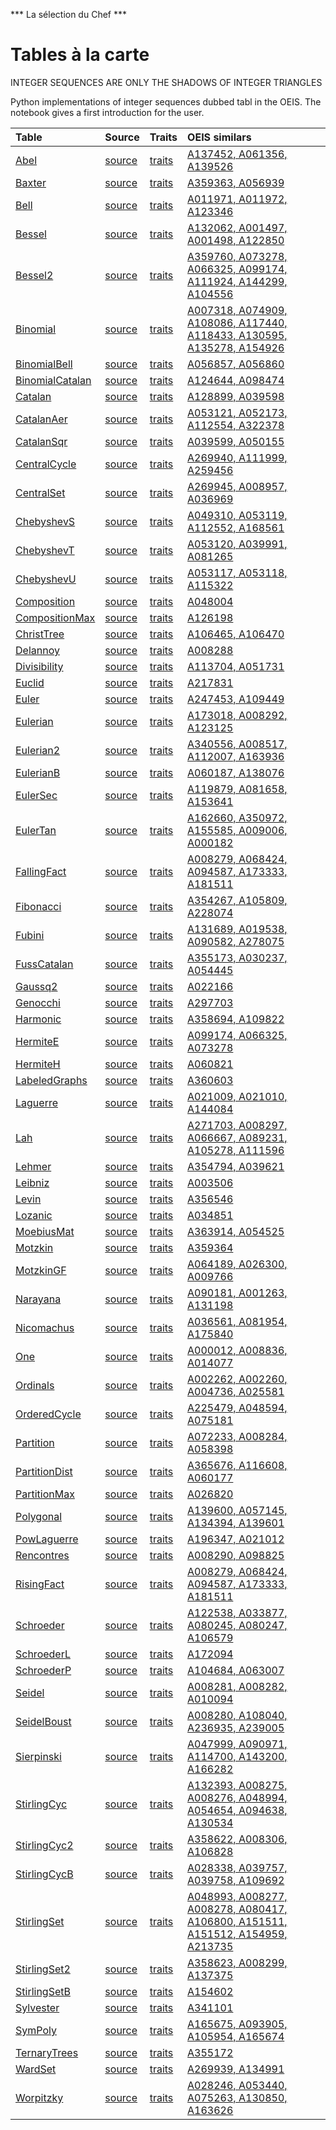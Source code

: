 
*** La sélection du Chef ***

# Tables à la carte

INTEGER SEQUENCES ARE ONLY THE SHADOWS OF INTEGER TRIANGLES

Python implementations of integer sequences dubbed tabl in the OEIS.
The notebook gives a first introduction for the user.


| Table |  Source | Traits   |  OEIS similars |
| :---  | :---    | :---     |  :---          |
| [Abel](https://github.com/PeterLuschny/tabl/blob/main/data/md/Abel.tbl.md) | [source](https://github.com/PeterLuschny/tabl/blob/main/src/Abel.py) | [traits](https://luschny.de/math/oeis/Abel.html) | [A137452, A061356, A139526](https://oeis.org/search?q=%7Cid%3AA137452%7Cid%3AA061356%7Cid%3AA139526) |
| [Baxter](https://github.com/PeterLuschny/tabl/blob/main/data/md/Baxter.tbl.md) | [source](https://github.com/PeterLuschny/tabl/blob/main/src/Baxter.py) | [traits](https://luschny.de/math/oeis/Baxter.html) | [A359363, A056939](https://oeis.org/search?q=%7Cid%3AA359363%7Cid%3AA056939) |
| [Bell](https://github.com/PeterLuschny/tabl/blob/main/data/md/Bell.tbl.md) | [source](https://github.com/PeterLuschny/tabl/blob/main/src/Bell.py) | [traits](https://luschny.de/math/oeis/Bell.html) | [A011971, A011972, A123346](https://oeis.org/search?q=%7Cid%3AA011971%7Cid%3AA011972%7Cid%3AA123346) |
| [Bessel](https://github.com/PeterLuschny/tabl/blob/main/data/md/Bessel.tbl.md) | [source](https://github.com/PeterLuschny/tabl/blob/main/src/Bessel.py) | [traits](https://luschny.de/math/oeis/Bessel.html) | [A132062, A001497, A001498, A122850](https://oeis.org/search?q=%7Cid%3AA132062%7Cid%3AA001497%7Cid%3AA001498%7Cid%3AA122850) |
| [Bessel2](https://github.com/PeterLuschny/tabl/blob/main/data/md/Bessel2.tbl.md) | [source](https://github.com/PeterLuschny/tabl/blob/main/src/Bessel2.py) | [traits](https://luschny.de/math/oeis/Bessel2.html) | [A359760, A073278, A066325, A099174, A111924, A144299, A104556](https://oeis.org/search?q=%7Cid%3AA359760%7Cid%3AA073278%7Cid%3AA066325%7Cid%3AA099174%7Cid%3AA111924%7Cid%3AA144299%7Cid%3AA104556) |
| [Binomial](https://github.com/PeterLuschny/tabl/blob/main/data/md/Binomial.tbl.md) | [source](https://github.com/PeterLuschny/tabl/blob/main/src/Binomial.py) | [traits](https://luschny.de/math/oeis/Binomial.html) | [A007318, A074909, A108086, A117440, A118433, A130595, A135278, A154926](https://oeis.org/search?q=%7Cid%3AA007318%7Cid%3AA074909%7Cid%3AA108086%7Cid%3AA117440%7Cid%3AA118433%7Cid%3AA130595%7Cid%3AA135278%7Cid%3AA154926) |
| [BinomialBell](https://github.com/PeterLuschny/tabl/blob/main/data/md/BinomialBell.tbl.md) | [source](https://github.com/PeterLuschny/tabl/blob/main/src/BinomialBell.py) | [traits](https://luschny.de/math/oeis/BinomialBell.html) | [A056857, A056860](https://oeis.org/search?q=%7Cid%3AA056857%7Cid%3AA056860) |
| [BinomialCatalan](https://github.com/PeterLuschny/tabl/blob/main/data/md/BinomialCatalan.tbl.md) | [source](https://github.com/PeterLuschny/tabl/blob/main/src/BinomialCatalan.py) | [traits](https://luschny.de/math/oeis/BinomialCatalan.html) | [A124644, A098474](https://oeis.org/search?q=%7Cid%3AA124644%7Cid%3AA098474) |
| [Catalan](https://github.com/PeterLuschny/tabl/blob/main/data/md/Catalan.tbl.md) | [source](https://github.com/PeterLuschny/tabl/blob/main/src/Catalan.py) | [traits](https://luschny.de/math/oeis/Catalan.html) | [A128899, A039598](https://oeis.org/search?q=%7Cid%3AA128899%7Cid%3AA039598) |
| [CatalanAer](https://github.com/PeterLuschny/tabl/blob/main/data/md/CatalanAer.tbl.md) | [source](https://github.com/PeterLuschny/tabl/blob/main/src/CatalanAer.py) | [traits](https://luschny.de/math/oeis/CatalanAer.html) | [A053121, A052173, A112554, A322378](https://oeis.org/search?q=%7Cid%3AA053121%7Cid%3AA052173%7Cid%3AA112554%7Cid%3AA322378) |
| [CatalanSqr](https://github.com/PeterLuschny/tabl/blob/main/data/md/CatalanSqr.tbl.md) | [source](https://github.com/PeterLuschny/tabl/blob/main/src/CatalanSqr.py) | [traits](https://luschny.de/math/oeis/CatalanSqr.html) | [A039599, A050155](https://oeis.org/search?q=%7Cid%3AA039599%7Cid%3AA050155) |
| [CentralCycle](https://github.com/PeterLuschny/tabl/blob/main/data/md/CentralCycle.tbl.md) | [source](https://github.com/PeterLuschny/tabl/blob/main/src/CentralCycle.py) | [traits](https://luschny.de/math/oeis/CentralCycle.html) | [A269940, A111999, A259456](https://oeis.org/search?q=%7Cid%3AA269940%7Cid%3AA111999%7Cid%3AA259456) |
| [CentralSet](https://github.com/PeterLuschny/tabl/blob/main/data/md/CentralSet.tbl.md) | [source](https://github.com/PeterLuschny/tabl/blob/main/src/CentralSet.py) | [traits](https://luschny.de/math/oeis/CentralSet.html) | [A269945, A008957, A036969](https://oeis.org/search?q=%7Cid%3AA269945%7Cid%3AA008957%7Cid%3AA036969) |
| [ChebyshevS](https://github.com/PeterLuschny/tabl/blob/main/data/md/ChebyshevS.tbl.md) | [source](https://github.com/PeterLuschny/tabl/blob/main/src/ChebyshevS.py) | [traits](https://luschny.de/math/oeis/ChebyshevS.html) | [A049310, A053119, A112552, A168561](https://oeis.org/search?q=%7Cid%3AA049310%7Cid%3AA053119%7Cid%3AA112552%7Cid%3AA168561) |
| [ChebyshevT](https://github.com/PeterLuschny/tabl/blob/main/data/md/ChebyshevT.tbl.md) | [source](https://github.com/PeterLuschny/tabl/blob/main/src/ChebyshevT.py) | [traits](https://luschny.de/math/oeis/ChebyshevT.html) | [A053120, A039991, A081265](https://oeis.org/search?q=%7Cid%3AA053120%7Cid%3AA039991%7Cid%3AA081265) |
| [ChebyshevU](https://github.com/PeterLuschny/tabl/blob/main/data/md/ChebyshevU.tbl.md) | [source](https://github.com/PeterLuschny/tabl/blob/main/src/ChebyshevU.py) | [traits](https://luschny.de/math/oeis/ChebyshevU.html) | [A053117, A053118, A115322](https://oeis.org/search?q=%7Cid%3AA053117%7Cid%3AA053118%7Cid%3AA115322) |
| [Composition](https://github.com/PeterLuschny/tabl/blob/main/data/md/Composition.tbl.md) | [source](https://github.com/PeterLuschny/tabl/blob/main/src/Composition.py) | [traits](https://luschny.de/math/oeis/Composition.html) | [A048004](https://oeis.org/search?q=%7Cid%3AA048004) |
| [CompositionMax](https://github.com/PeterLuschny/tabl/blob/main/data/md/CompositionMax.tbl.md) | [source](https://github.com/PeterLuschny/tabl/blob/main/src/CompositionMax.py) | [traits](https://luschny.de/math/oeis/CompositionMax.html) | [A126198](https://oeis.org/search?q=%7Cid%3AA126198) |
| [ChristTree](https://github.com/PeterLuschny/tabl/blob/main/data/md/ChristTree.tbl.md) | [source](https://github.com/PeterLuschny/tabl/blob/main/src/ChristTree.py) | [traits](https://luschny.de/math/oeis/ChristTree.html) | [A106465, A106470](https://oeis.org/search?q=%7Cid%3AA106465%7Cid%3AA106470) |
| [Delannoy](https://github.com/PeterLuschny/tabl/blob/main/data/md/Delannoy.tbl.md) | [source](https://github.com/PeterLuschny/tabl/blob/main/src/Delannoy.py) | [traits](https://luschny.de/math/oeis/Delannoy.html) | [A008288](https://oeis.org/search?q=%7Cid%3AA008288) |
| [Divisibility](https://github.com/PeterLuschny/tabl/blob/main/data/md/Divisibility.tbl.md) | [source](https://github.com/PeterLuschny/tabl/blob/main/src/Divisibility.py) | [traits](https://luschny.de/math/oeis/Divisibility.html) | [A113704, A051731](https://oeis.org/search?q=%7Cid%3AA113704%7Cid%3AA051731) |
| [Euclid](https://github.com/PeterLuschny/tabl/blob/main/data/md/Euclid.tbl.md) | [source](https://github.com/PeterLuschny/tabl/blob/main/src/Euclid.py) | [traits](https://luschny.de/math/oeis/Euclid.html) | [A217831](https://oeis.org/search?q=%7Cid%3AA217831) |
| [Euler](https://github.com/PeterLuschny/tabl/blob/main/data/md/Euler.tbl.md) | [source](https://github.com/PeterLuschny/tabl/blob/main/src/Euler.py) | [traits](https://luschny.de/math/oeis/Euler.html) | [A247453, A109449](https://oeis.org/search?q=%7Cid%3AA247453%7Cid%3AA109449) |
| [Eulerian](https://github.com/PeterLuschny/tabl/blob/main/data/md/Eulerian.tbl.md) | [source](https://github.com/PeterLuschny/tabl/blob/main/src/Eulerian.py) | [traits](https://luschny.de/math/oeis/Eulerian.html) | [A173018, A008292, A123125](https://oeis.org/search?q=%7Cid%3AA173018%7Cid%3AA008292%7Cid%3AA123125) |
| [Eulerian2](https://github.com/PeterLuschny/tabl/blob/main/data/md/Eulerian2.tbl.md) | [source](https://github.com/PeterLuschny/tabl/blob/main/src/Eulerian2.py) | [traits](https://luschny.de/math/oeis/Eulerian2.html) | [A340556, A008517, A112007, A163936](https://oeis.org/search?q=%7Cid%3AA340556%7Cid%3AA008517%7Cid%3AA112007%7Cid%3AA163936) |
| [EulerianB](https://github.com/PeterLuschny/tabl/blob/main/data/md/EulerianB.tbl.md) | [source](https://github.com/PeterLuschny/tabl/blob/main/src/EulerianB.py) | [traits](https://luschny.de/math/oeis/EulerianB.html) | [A060187, A138076](https://oeis.org/search?q=%7Cid%3AA060187%7Cid%3AA138076) |
| [EulerSec](https://github.com/PeterLuschny/tabl/blob/main/data/md/EulerSec.tbl.md) | [source](https://github.com/PeterLuschny/tabl/blob/main/src/EulerSec.py) | [traits](https://luschny.de/math/oeis/EulerSec.html) | [A119879, A081658, A153641](https://oeis.org/search?q=%7Cid%3AA119879%7Cid%3AA081658%7Cid%3AA153641) |
| [EulerTan](https://github.com/PeterLuschny/tabl/blob/main/data/md/EulerTan.tbl.md) | [source](https://github.com/PeterLuschny/tabl/blob/main/src/EulerTan.py) | [traits](https://luschny.de/math/oeis/EulerTan.html) | [A162660, A350972, A155585, A009006, A000182](https://oeis.org/search?q=%7Cid%3AA162660%7Cid%3AA350972%7Cid%3AA155585%7Cid%3AA009006%7Cid%3AA000182) |
| [FallingFact](https://github.com/PeterLuschny/tabl/blob/main/data/md/FallingFact.tbl.md) | [source](https://github.com/PeterLuschny/tabl/blob/main/src/FallingFact.py) | [traits](https://luschny.de/math/oeis/FallingFact.html) | [A008279, A068424, A094587, A173333, A181511](https://oeis.org/search?q=%7Cid%3AA008279%7Cid%3AA068424%7Cid%3AA094587%7Cid%3AA173333%7Cid%3AA181511) |
| [Fibonacci](https://github.com/PeterLuschny/tabl/blob/main/data/md/Fibonacci.tbl.md) | [source](https://github.com/PeterLuschny/tabl/blob/main/src/Fibonacci.py) | [traits](https://luschny.de/math/oeis/Fibonacci.html) | [A354267, A105809, A228074](https://oeis.org/search?q=%7Cid%3AA354267%7Cid%3AA105809%7Cid%3AA228074) |
| [Fubini](https://github.com/PeterLuschny/tabl/blob/main/data/md/Fubini.tbl.md) | [source](https://github.com/PeterLuschny/tabl/blob/main/src/Fubini.py) | [traits](https://luschny.de/math/oeis/Fubini.html) | [A131689, A019538, A090582, A278075](https://oeis.org/search?q=%7Cid%3AA131689%7Cid%3AA019538%7Cid%3AA090582%7Cid%3AA278075) |
| [FussCatalan](https://github.com/PeterLuschny/tabl/blob/main/data/md/FussCatalan.tbl.md) | [source](https://github.com/PeterLuschny/tabl/blob/main/src/FussCatalan.py) | [traits](https://luschny.de/math/oeis/FussCatalan.html) | [A355173, A030237, A054445](https://oeis.org/search?q=%7Cid%3AA355173%7Cid%3AA030237%7Cid%3AA054445) |
| [Gaussq2](https://github.com/PeterLuschny/tabl/blob/main/data/md/Gaussq2.tbl.md) | [source](https://github.com/PeterLuschny/tabl/blob/main/src/Gaussq2.py) | [traits](https://luschny.de/math/oeis/Gaussq2.html) | [A022166](https://oeis.org/search?q=%7Cid%3AA022166) |
| [Genocchi](https://github.com/PeterLuschny/tabl/blob/main/data/md/Genocchi.tbl.md) | [source](https://github.com/PeterLuschny/tabl/blob/main/src/Genocchi.py) | [traits](https://luschny.de/math/oeis/Genocchi.html) | [A297703](https://oeis.org/search?q=%7Cid%3AA297703) |
| [Harmonic](https://github.com/PeterLuschny/tabl/blob/main/data/md/Harmonic.tbl.md) | [source](https://github.com/PeterLuschny/tabl/blob/main/src/Harmonic.py) | [traits](https://luschny.de/math/oeis/Harmonic.html) | [A358694, A109822](https://oeis.org/search?q=%7Cid%3AA358694%7Cid%3AA109822) |
| [HermiteE](https://github.com/PeterLuschny/tabl/blob/main/data/md/HermiteE.tbl.md) | [source](https://github.com/PeterLuschny/tabl/blob/main/src/HermiteE.py) | [traits](https://luschny.de/math/oeis/HermiteE.html) | [A099174, A066325, A073278](https://oeis.org/search?q=%7Cid%3AA099174%7Cid%3AA066325%7Cid%3AA073278) |
| [HermiteH](https://github.com/PeterLuschny/tabl/blob/main/data/md/HermiteH.tbl.md) | [source](https://github.com/PeterLuschny/tabl/blob/main/src/HermiteH.py) | [traits](https://luschny.de/math/oeis/HermiteH.html) | [A060821](https://oeis.org/search?q=%7Cid%3AA060821) |
| [LabeledGraphs](https://github.com/PeterLuschny/tabl/blob/main/data/md/LabeledGraphs.tbl.md) | [source](https://github.com/PeterLuschny/tabl/blob/main/src/LabeledGraphs.py) | [traits](https://luschny.de/math/oeis/LabeledGraphs.html) | [A360603](https://oeis.org/search?q=%7Cid%3AA360603) |
| [Laguerre](https://github.com/PeterLuschny/tabl/blob/main/data/md/Laguerre.tbl.md) | [source](https://github.com/PeterLuschny/tabl/blob/main/src/Laguerre.py) | [traits](https://luschny.de/math/oeis/Laguerre.html) | [A021009, A021010, A144084](https://oeis.org/search?q=%7Cid%3AA021009%7Cid%3AA021010%7Cid%3AA144084) |
| [Lah](https://github.com/PeterLuschny/tabl/blob/main/data/md/Lah.tbl.md) | [source](https://github.com/PeterLuschny/tabl/blob/main/src/Lah.py) | [traits](https://luschny.de/math/oeis/Lah.html) | [A271703, A008297, A066667, A089231, A105278, A111596](https://oeis.org/search?q=%7Cid%3AA271703%7Cid%3AA008297%7Cid%3AA066667%7Cid%3AA089231%7Cid%3AA105278%7Cid%3AA111596) |
| [Lehmer](https://github.com/PeterLuschny/tabl/blob/main/data/md/Lehmer.tbl.md) | [source](https://github.com/PeterLuschny/tabl/blob/main/src/Lehmer.py) | [traits](https://luschny.de/math/oeis/Lehmer.html) | [A354794, A039621](https://oeis.org/search?q=%7Cid%3AA354794%7Cid%3AA039621) |
| [Leibniz](https://github.com/PeterLuschny/tabl/blob/main/data/md/Leibniz.tbl.md) | [source](https://github.com/PeterLuschny/tabl/blob/main/src/Leibniz.py) | [traits](https://luschny.de/math/oeis/Leibniz.html) | [A003506](https://oeis.org/search?q=%7Cid%3AA003506) |
| [Levin](https://github.com/PeterLuschny/tabl/blob/main/data/md/Levin.tbl.md) | [source](https://github.com/PeterLuschny/tabl/blob/main/src/Levin.py) | [traits](https://luschny.de/math/oeis/Levin.html) | [A356546](https://oeis.org/search?q=%7Cid%3AA356546) |
| [Lozanic](https://github.com/PeterLuschny/tabl/blob/main/data/md/Lozanic.tbl.md) | [source](https://github.com/PeterLuschny/tabl/blob/main/src/Lozanic.py) | [traits](https://luschny.de/math/oeis/Lozanic.html) | [A034851](https://oeis.org/search?q=%7Cid%3AA034851) |
| [MoebiusMat](https://github.com/PeterLuschny/tabl/blob/main/data/md/MoebiusMat.tbl.md) | [source](https://github.com/PeterLuschny/tabl/blob/main/src/MoebiusMat.py) | [traits](https://luschny.de/math/oeis/MoebiusMat.html) | [A363914, A054525](https://oeis.org/search?q=%7Cid%3AA363914%7Cid%3AA054525) |
| [Motzkin](https://github.com/PeterLuschny/tabl/blob/main/data/md/Motzkin.tbl.md) | [source](https://github.com/PeterLuschny/tabl/blob/main/src/Motzkin.py) | [traits](https://luschny.de/math/oeis/Motzkin.html) | [A359364](https://oeis.org/search?q=%7Cid%3AA359364) |
| [MotzkinGF](https://github.com/PeterLuschny/tabl/blob/main/data/md/MotzkinGF.tbl.md) | [source](https://github.com/PeterLuschny/tabl/blob/main/src/MotzkinGF.py) | [traits](https://luschny.de/math/oeis/MotzkinGF.html) | [A064189, A026300, A009766](https://oeis.org/search?q=%7Cid%3AA064189%7Cid%3AA026300%7Cid%3AA009766) |
| [Narayana](https://github.com/PeterLuschny/tabl/blob/main/data/md/Narayana.tbl.md) | [source](https://github.com/PeterLuschny/tabl/blob/main/src/Narayana.py) | [traits](https://luschny.de/math/oeis/Narayana.html) | [A090181, A001263, A131198](https://oeis.org/search?q=%7Cid%3AA090181%7Cid%3AA001263%7Cid%3AA131198) |
| [Nicomachus](https://github.com/PeterLuschny/tabl/blob/main/data/md/Nicomachus.tbl.md) | [source](https://github.com/PeterLuschny/tabl/blob/main/src/Nicomachus.py) | [traits](https://luschny.de/math/oeis/Nicomachus.html) | [A036561, A081954, A175840](https://oeis.org/search?q=%7Cid%3AA036561%7Cid%3AA081954%7Cid%3AA175840) |
| [One](https://github.com/PeterLuschny/tabl/blob/main/data/md/One.tbl.md) | [source](https://github.com/PeterLuschny/tabl/blob/main/src/One.py) | [traits](https://luschny.de/math/oeis/One.html) | [A000012, A008836, A014077](https://oeis.org/search?q=%7Cid%3AA000012%7Cid%3AA008836%7Cid%3AA014077) |
| [Ordinals](https://github.com/PeterLuschny/tabl/blob/main/data/md/Ordinals.tbl.md) | [source](https://github.com/PeterLuschny/tabl/blob/main/src/Ordinals.py) | [traits](https://luschny.de/math/oeis/Ordinals.html) | [A002262, A002260, A004736, A025581](https://oeis.org/search?q=%7Cid%3AA002262%7Cid%3AA002260%7Cid%3AA004736%7Cid%3AA025581) |
| [OrderedCycle](https://github.com/PeterLuschny/tabl/blob/main/data/md/OrderedCycle.tbl.md) | [source](https://github.com/PeterLuschny/tabl/blob/main/src/OrderedCycle.py) | [traits](https://luschny.de/math/oeis/OrderedCycle.html) | [A225479, A048594, A075181](https://oeis.org/search?q=%7Cid%3AA225479%7Cid%3AA048594%7Cid%3AA075181) |
| [Partition](https://github.com/PeterLuschny/tabl/blob/main/data/md/Partition.tbl.md) | [source](https://github.com/PeterLuschny/tabl/blob/main/src/Partition.py) | [traits](https://luschny.de/math/oeis/Partition.html) | [A072233, A008284, A058398](https://oeis.org/search?q=%7Cid%3AA072233%7Cid%3AA008284%7Cid%3AA058398) |
| [PartitionDist](https://github.com/PeterLuschny/tabl/blob/main/data/md/PartitionDist.tbl.md) | [source](https://github.com/PeterLuschny/tabl/blob/main/src/PartitionDist.py) | [traits](https://luschny.de/math/oeis/PartitionDist.html) | [A365676, A116608, A060177](https://oeis.org/search?q=%7Cid%3AA365676%7Cid%3AA116608%7Cid%3AA060177) |
| [PartitionMax](https://github.com/PeterLuschny/tabl/blob/main/data/md/PartitionMax.tbl.md) | [source](https://github.com/PeterLuschny/tabl/blob/main/src/PartitionMax.py) | [traits](https://luschny.de/math/oeis/PartitionMax.html) | [A026820](https://oeis.org/search?q=%7Cid%3AA026820) |
| [Polygonal](https://github.com/PeterLuschny/tabl/blob/main/data/md/Polygonal.tbl.md) | [source](https://github.com/PeterLuschny/tabl/blob/main/src/Polygonal.py) | [traits](https://luschny.de/math/oeis/Polygonal.html) | [A139600, A057145, A134394, A139601](https://oeis.org/search?q=%7Cid%3AA139600%7Cid%3AA057145%7Cid%3AA134394%7Cid%3AA139601) |
| [PowLaguerre](https://github.com/PeterLuschny/tabl/blob/main/data/md/PowLaguerre.tbl.md) | [source](https://github.com/PeterLuschny/tabl/blob/main/src/PowLaguerre.py) | [traits](https://luschny.de/math/oeis/PowLaguerre.html) | [A196347, A021012](https://oeis.org/search?q=%7Cid%3AA196347%7Cid%3AA021012) |
| [Rencontres](https://github.com/PeterLuschny/tabl/blob/main/data/md/Rencontres.tbl.md) | [source](https://github.com/PeterLuschny/tabl/blob/main/src/Rencontres.py) | [traits](https://luschny.de/math/oeis/Rencontres.html) | [A008290, A098825](https://oeis.org/search?q=%7Cid%3AA008290%7Cid%3AA098825) |
| [RisingFact](https://github.com/PeterLuschny/tabl/blob/main/data/md/RisingFact.tbl.md) | [source](https://github.com/PeterLuschny/tabl/blob/main/src/RisingFact.py) | [traits](https://luschny.de/math/oeis/RisingFact.html) | [A008279, A068424, A094587, A173333, A181511](https://oeis.org/search?q=%7Cid%3AA008279%7Cid%3AA068424%7Cid%3AA094587%7Cid%3AA173333%7Cid%3AA181511) |
| [Schroeder](https://github.com/PeterLuschny/tabl/blob/main/data/md/Schroeder.tbl.md) | [source](https://github.com/PeterLuschny/tabl/blob/main/src/Schroeder.py) | [traits](https://luschny.de/math/oeis/Schroeder.html) | [A122538, A033877, A080245, A080247, A106579](https://oeis.org/search?q=%7Cid%3AA122538%7Cid%3AA033877%7Cid%3AA080245%7Cid%3AA080247%7Cid%3AA106579) |
| [SchroederL](https://github.com/PeterLuschny/tabl/blob/main/data/md/SchroederL.tbl.md) | [source](https://github.com/PeterLuschny/tabl/blob/main/src/SchroederL.py) | [traits](https://luschny.de/math/oeis/SchroederL.html) | [A172094](https://oeis.org/search?q=%7Cid%3AA172094) |
| [SchroederP](https://github.com/PeterLuschny/tabl/blob/main/data/md/SchroederP.tbl.md) | [source](https://github.com/PeterLuschny/tabl/blob/main/src/SchroederP.py) | [traits](https://luschny.de/math/oeis/SchroederP.html) | [A104684, A063007](https://oeis.org/search?q=%7Cid%3AA104684%7Cid%3AA063007) |
| [Seidel](https://github.com/PeterLuschny/tabl/blob/main/data/md/Seidel.tbl.md) | [source](https://github.com/PeterLuschny/tabl/blob/main/src/Seidel.py) | [traits](https://luschny.de/math/oeis/Seidel.html) | [A008281, A008282, A010094](https://oeis.org/search?q=%7Cid%3AA008281%7Cid%3AA008282%7Cid%3AA010094) |
| [SeidelBoust](https://github.com/PeterLuschny/tabl/blob/main/data/md/SeidelBoust.tbl.md) | [source](https://github.com/PeterLuschny/tabl/blob/main/src/SeidelBoust.py) | [traits](https://luschny.de/math/oeis/SeidelBoust.html) | [A008280, A108040, A236935, A239005](https://oeis.org/search?q=%7Cid%3AA008280%7Cid%3AA108040%7Cid%3AA236935%7Cid%3AA239005) |
| [Sierpinski](https://github.com/PeterLuschny/tabl/blob/main/data/md/Sierpinski.tbl.md) | [source](https://github.com/PeterLuschny/tabl/blob/main/src/Sierpinski.py) | [traits](https://luschny.de/math/oeis/Sierpinski.html) | [A047999, A090971, A114700, A143200, A166282](https://oeis.org/search?q=%7Cid%3AA047999%7Cid%3AA090971%7Cid%3AA114700%7Cid%3AA143200%7Cid%3AA166282) |
| [StirlingCyc](https://github.com/PeterLuschny/tabl/blob/main/data/md/StirlingCyc.tbl.md) | [source](https://github.com/PeterLuschny/tabl/blob/main/src/StirlingCyc.py) | [traits](https://luschny.de/math/oeis/StirlingCyc.html) | [A132393, A008275, A008276, A048994, A054654, A094638, A130534](https://oeis.org/search?q=%7Cid%3AA132393%7Cid%3AA008275%7Cid%3AA008276%7Cid%3AA048994%7Cid%3AA054654%7Cid%3AA094638%7Cid%3AA130534) |
| [StirlingCyc2](https://github.com/PeterLuschny/tabl/blob/main/data/md/StirlingCyc2.tbl.md) | [source](https://github.com/PeterLuschny/tabl/blob/main/src/StirlingCyc2.py) | [traits](https://luschny.de/math/oeis/StirlingCyc2.html) | [A358622, A008306, A106828](https://oeis.org/search?q=%7Cid%3AA358622%7Cid%3AA008306%7Cid%3AA106828) |
| [StirlingCycB](https://github.com/PeterLuschny/tabl/blob/main/data/md/StirlingCycB.tbl.md) | [source](https://github.com/PeterLuschny/tabl/blob/main/src/StirlingCycB.py) | [traits](https://luschny.de/math/oeis/StirlingCycB.html) | [A028338, A039757, A039758, A109692](https://oeis.org/search?q=%7Cid%3AA028338%7Cid%3AA039757%7Cid%3AA039758%7Cid%3AA109692) |
| [StirlingSet](https://github.com/PeterLuschny/tabl/blob/main/data/md/StirlingSet.tbl.md) | [source](https://github.com/PeterLuschny/tabl/blob/main/src/StirlingSet.py) | [traits](https://luschny.de/math/oeis/StirlingSet.html) | [A048993, A008277, A008278, A080417, A106800, A151511, A151512, A154959, A213735](https://oeis.org/search?q=%7Cid%3AA048993%7Cid%3AA008277%7Cid%3AA008278%7Cid%3AA080417%7Cid%3AA106800%7Cid%3AA151511%7Cid%3AA151512%7Cid%3AA154959%7Cid%3AA213735) |
| [StirlingSet2](https://github.com/PeterLuschny/tabl/blob/main/data/md/StirlingSet2.tbl.md) | [source](https://github.com/PeterLuschny/tabl/blob/main/src/StirlingSet2.py) | [traits](https://luschny.de/math/oeis/StirlingSet2.html) | [A358623, A008299, A137375](https://oeis.org/search?q=%7Cid%3AA358623%7Cid%3AA008299%7Cid%3AA137375) |
| [StirlingSetB](https://github.com/PeterLuschny/tabl/blob/main/data/md/StirlingSetB.tbl.md) | [source](https://github.com/PeterLuschny/tabl/blob/main/src/StirlingSetB.py) | [traits](https://luschny.de/math/oeis/StirlingSetB.html) | [A154602](https://oeis.org/search?q=%7Cid%3AA154602) |
| [Sylvester](https://github.com/PeterLuschny/tabl/blob/main/data/md/Sylvester.tbl.md) | [source](https://github.com/PeterLuschny/tabl/blob/main/src/Sylvester.py) | [traits](https://luschny.de/math/oeis/Sylvester.html) | [A341101](https://oeis.org/search?q=%7Cid%3AA341101) |
| [SymPoly](https://github.com/PeterLuschny/tabl/blob/main/data/md/SymPoly.tbl.md) | [source](https://github.com/PeterLuschny/tabl/blob/main/src/SymPoly.py) | [traits](https://luschny.de/math/oeis/SymPoly.html) | [A165675, A093905, A105954, A165674](https://oeis.org/search?q=%7Cid%3AA165675%7Cid%3AA093905%7Cid%3AA105954%7Cid%3AA165674) |
| [TernaryTrees](https://github.com/PeterLuschny/tabl/blob/main/data/md/TernaryTrees.tbl.md) | [source](https://github.com/PeterLuschny/tabl/blob/main/src/TernaryTrees.py) | [traits](https://luschny.de/math/oeis/TernaryTrees.html) | [A355172](https://oeis.org/search?q=%7Cid%3AA355172) |
| [WardSet](https://github.com/PeterLuschny/tabl/blob/main/data/md/WardSet.tbl.md) | [source](https://github.com/PeterLuschny/tabl/blob/main/src/WardSet.py) | [traits](https://luschny.de/math/oeis/WardSet.html) | [A269939, A134991](https://oeis.org/search?q=%7Cid%3AA269939%7Cid%3AA134991) |
| [Worpitzky](https://github.com/PeterLuschny/tabl/blob/main/data/md/Worpitzky.tbl.md) | [source](https://github.com/PeterLuschny/tabl/blob/main/src/Worpitzky.py) | [traits](https://luschny.de/math/oeis/Worpitzky.html) | [A028246, A053440, A075263, A130850, A163626](https://oeis.org/search?q=%7Cid%3AA028246%7Cid%3AA053440%7Cid%3AA075263%7Cid%3AA130850%7Cid%3AA163626) |
